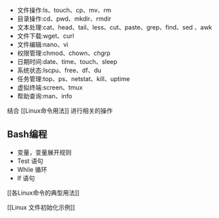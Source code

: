 
- 文件操作:ls、touch、cp、mv、rm
- 目录操作:cd、pwd、mkdir、rmdir
- 文本处理:cat、head、tail、less、cut、paste、grep、find、sed 、awk
- 文件下载:wget、curl
- 文件编辑:nano、vi
- 权限管理:chmod、chown、chgrp
- 日期时间:date、time、touch、sleep
- 系统状态:Iscpu、free、df、du
- 任务管理:top、ps、netstat、kill、uptime
- 虚拟终端:screen、tmux
- 帮助查询:man、info

结合 [[Linux命令用法]] 进行相关的操作
## Bash编程

- 变量，变量展开规则
- Test 语句
- While 循环
- lf 语句

[[各Linux命令的典型用法]]

[[Linux 文件初始化示例]]